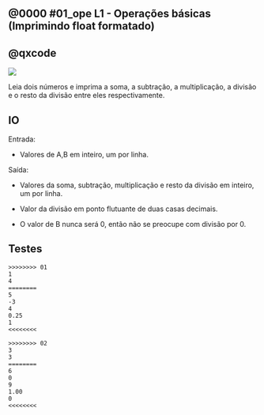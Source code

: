 ## @0000 #01_ope L1 - Operações básicas (Imprimindo float formatado)
## @qxcode

![](https://raw.githubusercontent.com/qxcodefup/arcade/master/base/0000/capa.jpg)

Leia dois números e imprima a soma, a subtração, a multiplicação, a divisão e o resto da divisão entre eles respectivamente.

## IO

Entrada:

* Valores de A,B em inteiro, um por linha.

Saída:

* Valores da soma, subtração, multiplicação e resto da divisão em inteiro, um por linha.

* Valor da divisão em ponto flutuante de duas casas decimais.
* O valor de B nunca será 0, então não se preocupe com divisão por 0.

## Testes

```
>>>>>>>> 01
1
4
========
5
-3
4
0.25
1
<<<<<<<<

>>>>>>>> 02
3
3
========
6
0
9
1.00
0
<<<<<<<<
```

<!---

>>>>>>>> 03
2
4
========
6
-2
8
0.50
2
<<<<<<<<


>>>>>>>> 04
9
3
========
12
6
27
3.00
0
<<<<<<<<


>>>>>>>> 05
3
4
========
7
-1
12
0.75
3
<<<<<<<<

-->

